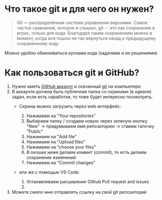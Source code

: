 # Что такое git и для чего он нужен?
> Git — распределённая система управления версиями.
Самое частое сравнение, которое я слышал, git -- это как сохранение в играх, только для кода. Благодаря таким сохранениям можно в момент, когда все пошло не так вернуться назад к предыдущему сохраненному коду

Можно удобно обмениваться кусками кода (задачами и их решениями)

# Как пользоваться git и GitHub?
1. Нужно иметь [GitHub аккаунт](https://github.com/) и скачанный [git](https://git-scm.com/downloads) на компьютере
2. В аккаунте должна быть публичная папка со скринами (в идеале) задач, если есть наработки, то тоже будет интересно посмотреть.
    - Скрины можно загрузить через web интерфейс:
        1. Нажимаем на "Your repositories"
        2. Выбираем папку / создаем новую через зеленую кнопку "New" -> придумываем имя репозиторию -> ставим галочку "Public"
        3. Нажимаем на "Add file"
        4. Нажимаем на "Upload files"
        5. Нажимаем на "choose your files"
        6. В окошке ниже делаем коммит (commit), то есть делаем сохранение изменений
        7. Нажимаем на "Commit changes"

    - или же с помощью VS Code:
        1. Устанавливаем расширение Github Pull request and issues
        2. 
3. Можете смело мне отправлять ссылку на свой git репозиторий